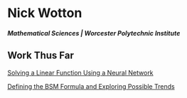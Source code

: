 # Nick Wotton
##### Mathematical Sciences | Worcester Polytechnic Institute

## Work Thus Far
[Solving a Linear Function Using a Neural Network](.../Nick/NN_linearfunction01.ipynb "Solving a Linear Function")

[Defining the BSM Formula and Exploring Possible Trends](.../Nick/BSM_formula_v01.ipynb "BSM Formula")
